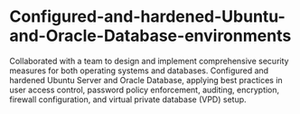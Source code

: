 # Configured-and-hardened-Ubuntu-and-Oracle-Database-environments
Collaborated with a team to design and implement comprehensive security measures for both operating systems and databases. Configured and hardened Ubuntu Server and Oracle Database, applying best practices in user access control, password policy enforcement, auditing, encryption, firewall configuration, and virtual private database (VPD) setup.
